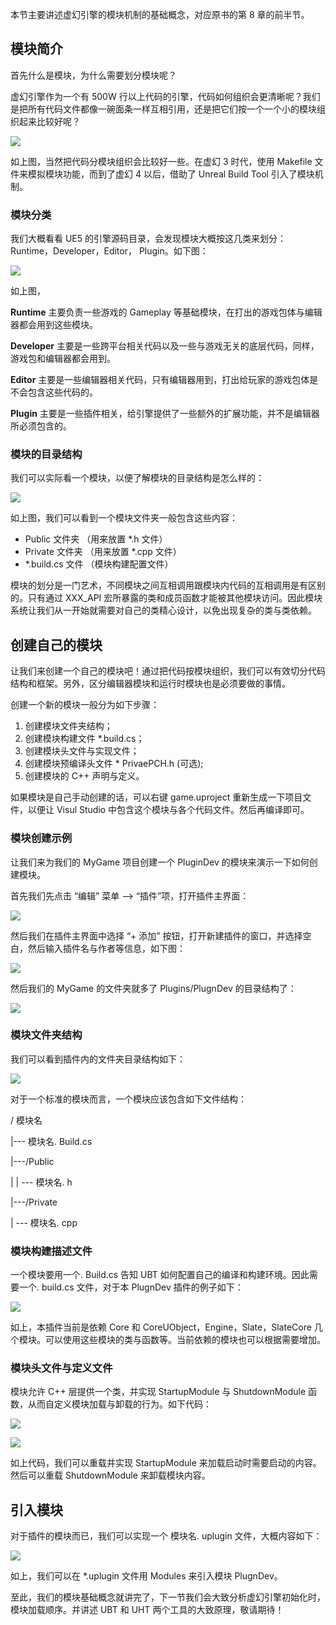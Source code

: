 本节主要讲述虚幻引擎的模块机制的基础概念，对应原书的第 8 章的前半节。

## 模块简介

首先什么是模块，为什么需要划分模块呢？

虚幻引擎作为一个有 500W 行以上代码的引擎，代码如何组织会更清晰呢？我们是把所有代码文件都像一碗面条一样互相引用，还是把它们按一个一个小的模块组织起来比较好呢？

![](https://pic3.zhimg.com/v2-a89dfbdf789cecdd07492bb107f1bbd2_r.jpg)

如上图，当然把代码分模块组织会比较好一些。在虚幻 3 时代，使用 Makefile 文件来模拟模块功能，而到了虚幻 4 以后，借助了 Unreal Build Tool 引入了模块机制。

### 模块分类

我们大概看看 UE5 的引擎源码目录，会发现模块大概按这几类来划分：Runtime，Developer，Editor， Plugin。如下图：

![](https://pic1.zhimg.com/v2-39bbf50c0bec0f4c2031db3064401474_r.jpg)

如上图，

**Runtime** 主要负责一些游戏的 Gameplay 等基础模块，在打出的游戏包体与编辑器都会用到这些模块。

**Developer** 主要是一些跨平台相关代码以及一些与游戏无关的底层代码，同样，游戏包和编辑器都会用到。

**Editor** 主要是一些编辑器相关代码，只有编辑器用到，打出给玩家的游戏包体是不会包含这些代码的。

**Plugin** 主要是一些插件相关，给引擎提供了一些额外的扩展功能，并不是编辑器所必须包含的。

### 模块的目录结构

我们可以实际看一个模块，以便了解模块的目录结构是怎么样的：

![](https://pic2.zhimg.com/v2-1c5ec4f4a99a2e8698abfa3b85e55a59_r.jpg)

如上图，我们可以看到一个模块文件夹一般包含这些内容：

*   Public 文件夹 （用来放置 *.h 文件）
*   Private 文件夹 （用来放置 *.cpp 文件）
*   *.build.cs 文件 （模块构建配置文件）

模块的划分是一门艺术，不同模块之间互相调用跟模块内代码的互相调用是有区别的。只有通过 XXX_API 宏所暴露的类和成员函数才能被其他模块访问。因此模块系统让我们从一开始就需要对自己的类精心设计，以免出现复杂的类与类依赖。

## 创建自己的模块

让我们来创建一个自己的模块吧！通过把代码按模块组织，我们可以有效切分代码结构和框架。另外，区分编辑器模块和运行时模块也是必须要做的事情。

创建一个新的模块一般分为如下步骤：

1.  创建模块文件夹结构；
2.  创建模块构建文件 *.build.cs；
3.  创建模块头文件与实现文件；
4.  创建模块预编译头文件 * PrivaePCH.h (可选);
5.  创建模块的 C++ 声明与定义。

如果模块是自己手动创建的话，可以右键 game.uproject 重新生成一下项目文件，以便让 Visul Studio 中包含这个模块与各个代码文件。然后再编译即可。

### 模块创建示例

让我们来为我们的 MyGame 项目创建一个 PluginDev 的模块来演示一下如何创建模块。

首先我们先点击 “编辑” 菜单 --> “插件”项，打开插件主界面：

![](https://pic4.zhimg.com/v2-08292d7515f05bd3a7551015b7144653_r.jpg)

然后我们在插件主界面中选择 “+ 添加” 按钮，打开新建插件的窗口，并选择空白，然后输入插件名与作者等信息，如下图：

![](https://pic2.zhimg.com/v2-e773a7d3b20db0cef1f6f9324e44f52d_r.jpg)

然后我们的 MyGame 的文件夹就多了 Plugins/PlugnDev 的目录结构了：

![](https://pic1.zhimg.com/v2-f56e84e55b51e3cad2780465f139c958_b.jpg)

### 模块文件夹结构

我们可以看到插件内的文件夹目录结构如下：

![](https://pic3.zhimg.com/v2-ffa430d9e5a0409c846bb1b9898355aa_b.jpg)

对于一个标准的模块而言，一个模块应该包含如下文件结构：

/ 模块名

|--- 模块名. Build.cs

|---/Public

| | --- 模块名. h

|---/Private

| --- 模块名. cpp

### 模块构建描述文件

一个模块要用一个. Build.cs 告知 UBT 如何配置自己的编译和构建环境。因此需要一个. build.cs 文件，对于本 PlugnDev 插件的例子如下：

![](https://pic1.zhimg.com/v2-484057033ec5a34bb746a9b79e00f908_r.jpg)

如上，本插件当前是依赖 Core 和 CoreUObject，Engine，Slate，SlateCore 几个模块。可以使用这些模块的类与函数等。当前依赖的模块也可以根据需要增加。

### 模块头文件与定义文件

模块允许 C++ 层提供一个类，并实现 StartupModule 与 ShutdownModule 函数，从而自定义模块加载与卸载的行为。如下代码：

![](https://pic1.zhimg.com/v2-7e0d7565cb187f8275877fa81b470c00_r.jpg)

![](https://pic3.zhimg.com/v2-df86152300ee6e2d71b08a5e62481496_r.jpg)

如上代码，我们可以重载并实现 StartupModule 来加载启动时需要启动的内容。然后可以重载 ShutdownModule 来卸载模块内容。

## 引入模块

对于插件的模块而已，我们可以实现一个 模块名. uplugin 文件，大概内容如下：

![](https://pic3.zhimg.com/v2-61864c74e2dad34bc2b6bab98707773a_b.jpg)

如上，我们可以在 *.uplugin 文件用 Modules 来引入模块 PlugnDev。

至此，我们的模块基础概念就讲完了，下一节我们会大致分析虚幻引擎初始化时，模块加载顺序。并讲述 UBT 和 UHT 两个工具的大致原理，敬请期待！